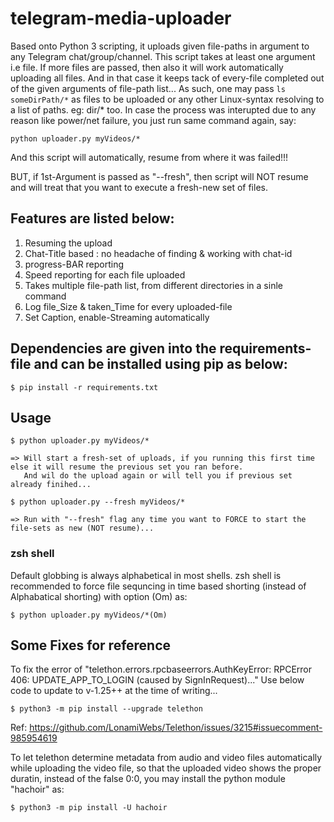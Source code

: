 # telegram-media-uploader

Based onto Python 3 scripting, it uploads given file-paths in argument to any Telegram chat/group/channel.
This script takes at least one argument i.e file. If more files are passed, then also it will work automatically uploading all files.
And in that case it keeps tack of every-file completed out of the given arguments of file-path list...
As such, one may pass `ls someDirPath/*` as files to be uploaded or any other Linux-syntax resolving to a list of paths. eg: dir/* too.
In case the process was interupted due to any reason like power/net failure, you just run same command again, say:
```
python uploader.py myVideos/*
```
And this script will automatically, resume from where it was failed!!!

BUT, if 1st-Argument is passed as "--fresh", then script will NOT resume and will treat that you want to execute a fresh-new set of files.

## Features are listed below:

1. Resuming the upload
2. Chat-Title based : no headache of finding & working with chat-id
3. progress-BAR reporting
4. Speed reporting for each file uploaded
5. Takes multiple file-path list, from different directories in a sinle command
6. Log file_Size & taken_Time for every uploaded-file
7. Set Caption, enable-Streaming automatically


## Dependencies are given into the requirements-file and can be installed using pip as below:

```
$ pip install -r requirements.txt
```

## Usage

```
$ python uploader.py myVideos/*
```
	=> Will start a fresh-set of uploads, if you running this first time else it will resume the previous set you ran before.
	   And wil do the upload again or will tell you if previous set already finihed...
```
$ python uploader.py --fresh myVideos/*
```
	=> Run with "--fresh" flag any time you want to FORCE to start the file-sets as new (NOT resume)...

### zsh shell 
Default globbing is always alphabetical in most shells.
zsh shell is recommended to force file sequncing in time based shorting (instead of Alphabatical shorting) with option (Om) as:

```
$ python uploader.py myVideos/*(Om)
```

## Some Fixes for reference
To fix the error of "telethon.errors.rpcbaseerrors.AuthKeyError: RPCError 406: UPDATE_APP_TO_LOGIN (caused by SignInRequest)..."
Use below code to update to v-1.25++ at the time of writing...

```
$ python3 -m pip install --upgrade telethon
```
Ref: https://github.com/LonamiWebs/Telethon/issues/3215#issuecomment-985954619

To let telethon determine metadata from audio and video files automatically while uploading the video file, so that the uploaded video shows the proper duratin,
instead of the false 0:0, you may install the python module "hachoir" as:
```
$ python3 -m pip install -U hachoir
```